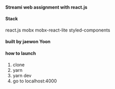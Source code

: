 #### Streami web assignment with react.js 

#### Stack
 react.js mobx mobx-react-lite styled-components 
#### built by jaewon Yoon 

#### how to launch 
 1. clone
 2. yarn
 3. yarn dev
 4. go to localhost:4000
